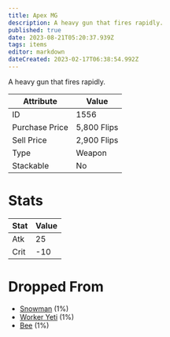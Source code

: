 ```yaml
---
title: Apex MG
description: A heavy gun that fires rapidly.
published: true
date: 2023-08-21T05:20:37.939Z
tags: items
editor: markdown
dateCreated: 2023-02-17T06:38:54.992Z
---
```


A heavy gun that fires rapidly.

|Attribute|Value|
|-|-|
|ID|1556|
|Purchase Price|5,800 Flips|
|Sell Price|2,900 Flips|
|Type|Weapon|
|Stackable|No|

# Stats
|Stat|Value|
|-|-|
|Atk|25|
|Crit|-10|

# Dropped From
 * [Snowman](/monsters/snowman) (1%)
 * [Worker Yeti](/monsters/worker-yeti) (1%)
 * [Bee](/monsters/bee) (1%)
